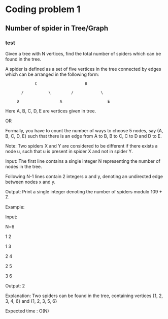 # Coding problem 1 
## Number of spider in Tree/Graph
### test

Given a tree with N vertices, find the total number of spiders which can be found in the tree.

A spider is defined as a set of five vertices in the tree connected by edges which can be arranged in the following form:

                 C                     B

           /           \         /            \
        
         D                  A                    E

 

Here A, B, C, D, E are vertices given in tree.

OR

Formally, you have to count the number of ways to choose 5 nodes, say (A, B, C, D, E) such that there is an edge from A to B, B to C, C to D and D to E.

Note: Two spiders X and Y are considered to be different if there exists a node u, such that u is present in spider X and not in spider Y.

Input: The first line contains a single integer N representing the number of nodes in the tree.

Following N-1 lines contain 2 integers x and y, denoting an undirected edge between nodes x and y.

Output: Print a single integer denoting the number of spiders modulo 109 + 7.

Example:

Input:

N=6

1 2

1 3

2 4

2 5

3 6

Output: 2

Explanation: Two spiders can be found in the tree, containing vertices {1, 2, 3, 4, 6} and {1, 2, 3, 5, 6}

Expected time : O(N)